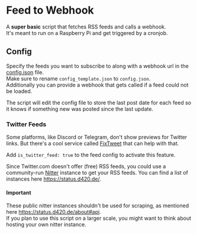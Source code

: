 # Feed to Webhook

A **super basic** script that fetches RSS feeds and calls a webhook.  
It's meant to run on a Raspberry Pi and get triggered by a cronjob.

## Config

Specify the feeds you want to subscribe to along with a webhook url in the [config.json](./config_template.json) file.  
Make sure to rename `config_template.json` to `config.json`.  
Additionally you can provide a webhook that gets called if a feed could not be loaded.

The script will edit the config file to store the last post date for each feed so it knows if something new was posted since the last update.

### Twitter Feeds

Some platforms, like Discord or Telegram, don't show previews for Twitter links. But there's a cool service called [FixTweet](https://github.com/FixTweet/FixTweet) that can help with that.

Add `is_twitter_feed: true` to the feed config to activate this feature.

Since Twitter.com doesn't offer (free) RSS feeds, you could use a community-run [Nitter](https://github.com/zedeus/nitter) instance to get your RSS feeds. You can find a list of instances here <https://status.d420.de/>.

#### Important

These public nitter instances shouldn't be used for scraping, as mentioned here <https://status.d420.de/about#api>.  
If you plan to use this script on a larger scale, you might want to think about hosting your own nitter instance.

